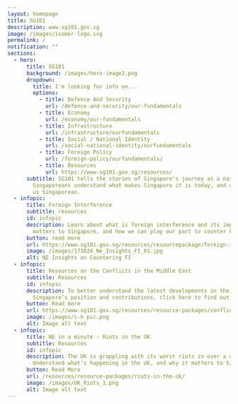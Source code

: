 ```yaml
---
layout: homepage
title: SG101
description: www.sg101.gov.sg
image: /images/isomer-logo.svg
permalink: /
notification: ""
sections:
  - hero:
      title: SG101
      background: /images/hero-image2.png
      dropdown:
        title: I'm looking for info on...
        options:
          - title: Defence And Security
            url: /defence-and-security/our-fundamentals
          - title: Economy
            url: /economy/our-fundamentals
          - title: Infrastructure
            url: /infrastructure/ourfundamentals
          - title: Social / National Identity
            url: /social-national-identity/ourfundamentals
          - title: Foreign Policy
            url: /foreign-policy/ourfundamentals/
          - title: Resources
            url: https://www.sg101.gov.sg/resources/
      subtitle: SG101 tells the stories of Singapore's journey as a nation, and helps
        Singaporeans understand what makes Singapore it is today, and what makes
        us Singaporean.
  - infopic:
      title: Foreign Interference
      subtitle: resources
      id: infopic
      description: Learn about what is foreign interference and its impact, why it
        matters to Singapore, and how we can play our part to counter FI.
      button: read more
      url: https://www.sg101.gov.sg/resources/resourcepackage/foreign-interference/
      image: /images/171024_Ne_Insights_FI_01.jpg
      alt: NE Insights on Countering FI
  - infopic:
      title: Resources on the Conflicts in the Middle East
      subtitle: Resources
      id: infopic
      description: To better understand the latest developments in the Middle East and
        Singapore’s position and contributions, click here to find out more.
      button: Read more
      url: https://www.sg101.gov.sg/resources/resource-packages/conflictmiddleeast/
      image: /images/i-h pic.png
      alt: Image alt text
  - infopic:
      title: NE in a minute - Riots in the UK
      subtitle: Resources
      id: infopic
      description: The UK is grappling with its worst riots in over a decade.
        Understand what's happening in the UK, and why it matters to Singapore.
      button: Read More
      url: /resources/resource-packages/riots-in-the-uk/
      image: /images/UK_Riots_1.png
      alt: Image alt text
---
```

